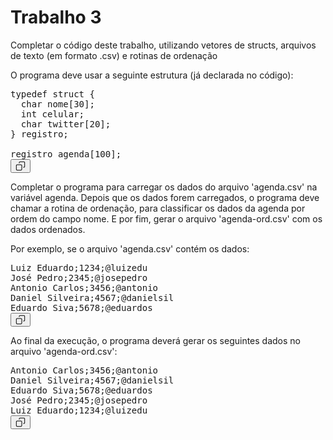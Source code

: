 
<div class="css-s24vha"><h1 data-sourcepos="1:1-1:13">Trabalho 3</h1>
<p data-sourcepos="3:1-3:125">Completar o código deste trabalho, utilizando vetores de structs, arquivos de texto (em formato .csv) e rotinas de ordenação</p>
<p data-sourcepos="5:1-5:68">O programa deve usar a seguinte estrutura (já declarada no código):</p>
<pre data-sourcepos="7:3-15:4"><div class="css-4g8ex7"><div class="css-1ulik5s"><code class="css-1uyekwq" style="font-size: 14px; tab-size: 2; word-break: break-word; white-space: break-spaces; overflow-wrap: anywhere; cursor: text;"><div class="css-a1fbvo"><span class="ͼ2e css-1okvcqf">typedef</span><span class="css-1okvcqf"> </span><span class="ͼ2e css-1okvcqf">struct</span><span class="css-1okvcqf"> </span><span class="ͼ1j css-1okvcqf">{</span></div><div class="css-a1fbvo"><span class="css-1okvcqf">  </span><span class="ͼ2a css-1okvcqf">char</span><span class="css-1okvcqf"> </span><span class="ͼ23 css-1okvcqf">nome</span><span class="ͼ1k css-1okvcqf">[</span><span class="ͼ20 css-1okvcqf">30</span><span class="ͼ1k css-1okvcqf">]</span><span class="css-1okvcqf">;</span></div><div class="css-a1fbvo"><span class="css-1okvcqf">  </span><span class="ͼ2a css-1okvcqf">int</span><span class="css-1okvcqf"> </span><span class="ͼ23 css-1okvcqf">celular</span><span class="css-1okvcqf">;</span></div><div class="css-a1fbvo"><span class="css-1okvcqf">  </span><span class="ͼ2a css-1okvcqf">char</span><span class="css-1okvcqf"> </span><span class="ͼ23 css-1okvcqf">twitter</span><span class="ͼ1k css-1okvcqf">[</span><span class="ͼ20 css-1okvcqf">20</span><span class="ͼ1k css-1okvcqf">]</span><span class="css-1okvcqf">;</span></div><div class="css-a1fbvo"><span class="ͼ1j css-1okvcqf">}</span><span class="css-1okvcqf"> </span><span class="ͼ2a css-1okvcqf">registro</span><span class="css-1okvcqf">;</span></div><div class="css-a1fbvo"><span class="css-1okvcqf"><span class="css-9y6172">&nbsp;</span></span></div><div class="css-a1fbvo"><span class="ͼ2a css-1okvcqf">registro</span><span class="css-1okvcqf"> </span><span class="ͼ1m css-1okvcqf">agenda</span><span class="ͼ1k css-1okvcqf">[</span><span class="ͼ20 css-1okvcqf">100</span><span class="ͼ1k css-1okvcqf">]</span><span class="css-1okvcqf">;</span></div></code><div class="css-end0zc"><div class="css-ggepfv"><div class="css-36v8q4"><button type="button" aria-label="Copy code to clipboard" class="css-1c6n1vh" style="--height: 24px; --width: 24px;"><svg preserveAspectRatio="xMidYMin" width="16" height="16" viewBox="0 0 24 24" fill="currentColor" aria-hidden="true" class="css-492dz9" style="--size: 16px; --rotate: 0deg;"><path fill-rule="evenodd" clip-rule="evenodd" d="M9.05546 2.05546C9.57118 1.53973 10.2707 1.25 11 1.25H20C20.7293 1.25 21.4288 1.53973 21.9445 2.05546C22.4603 2.57118 22.75 3.27065 22.75 4V13C22.75 13.7293 22.4603 14.4288 21.9445 14.9445C21.4288 15.4603 20.7293 15.75 20 15.75H19C18.5858 15.75 18.25 15.4142 18.25 15C18.25 14.5858 18.5858 14.25 19 14.25H20C20.3315 14.25 20.6495 14.1183 20.8839 13.8839C21.1183 13.6495 21.25 13.3315 21.25 13V4C21.25 3.66848 21.1183 3.35054 20.8839 3.11612C20.6495 2.8817 20.3315 2.75 20 2.75H11C10.6685 2.75 10.3505 2.8817 10.1161 3.11612C9.8817 3.35054 9.75 3.66848 9.75 4V5C9.75 5.41421 9.41421 5.75 9 5.75C8.58579 5.75 8.25 5.41421 8.25 5V4C8.25 3.27065 8.53973 2.57118 9.05546 2.05546ZM1.25 11C1.25 9.48122 2.48122 8.25 4 8.25H13C14.5188 8.25 15.75 9.48122 15.75 11V20C15.75 21.5188 14.5188 22.75 13 22.75H4C2.48122 22.75 1.25 21.5188 1.25 20V11ZM4 9.75C3.30964 9.75 2.75 10.3096 2.75 11V20C2.75 20.6904 3.30964 21.25 4 21.25H13C13.6904 21.25 14.25 20.6904 14.25 20V11C14.25 10.3096 13.6904 9.75 13 9.75H4Z"></path></svg></button></div></div></div></div></div></pre>
<p data-sourcepos="17:1-17:301">Completar o programa para carregar os dados do arquivo 'agenda.csv' na variável agenda. Depois que os dados forem carregados, o programa deve chamar a rotina de ordenação, para classificar os dados da agenda por ordem do campo nome. E por fim, gerar o arquivo 'agenda-ord.csv' com os dados ordenados.</p>
<p data-sourcepos="19:1-19:56">Por exemplo, se o arquivo 'agenda.csv' contém os dados:</p>
<pre data-sourcepos="20:1-26:4"><div class="css-4g8ex7"><div class="css-1ulik5s"><code class="css-1uyekwq" style="font-size: 14px; tab-size: 2; word-break: break-word; white-space: break-spaces; overflow-wrap: anywhere; cursor: text;"><div class="css-a1fbvo"><span class="css-1okvcqf">Luiz Eduardo;1234;@luizedu</span></div><div class="css-a1fbvo"><span class="css-1okvcqf">José Pedro;2345;@josepedro</span></div><div class="css-a1fbvo"><span class="css-1okvcqf">Antonio Carlos;3456;@antonio</span></div><div class="css-a1fbvo"><span class="css-1okvcqf">Daniel Silveira;4567;@danielsil</span></div><div class="css-a1fbvo"><span class="css-1okvcqf">Eduardo Siva;5678;@eduardos</span></div></code><div class="css-end0zc"><div class="css-ggepfv"><div class="css-36v8q4"><button type="button" aria-label="Copy code to clipboard" class="css-1c6n1vh" style="--height: 24px; --width: 24px;"><svg preserveAspectRatio="xMidYMin" width="16" height="16" viewBox="0 0 24 24" fill="currentColor" aria-hidden="true" class="css-492dz9" style="--size: 16px; --rotate: 0deg;"><path fill-rule="evenodd" clip-rule="evenodd" d="M9.05546 2.05546C9.57118 1.53973 10.2707 1.25 11 1.25H20C20.7293 1.25 21.4288 1.53973 21.9445 2.05546C22.4603 2.57118 22.75 3.27065 22.75 4V13C22.75 13.7293 22.4603 14.4288 21.9445 14.9445C21.4288 15.4603 20.7293 15.75 20 15.75H19C18.5858 15.75 18.25 15.4142 18.25 15C18.25 14.5858 18.5858 14.25 19 14.25H20C20.3315 14.25 20.6495 14.1183 20.8839 13.8839C21.1183 13.6495 21.25 13.3315 21.25 13V4C21.25 3.66848 21.1183 3.35054 20.8839 3.11612C20.6495 2.8817 20.3315 2.75 20 2.75H11C10.6685 2.75 10.3505 2.8817 10.1161 3.11612C9.8817 3.35054 9.75 3.66848 9.75 4V5C9.75 5.41421 9.41421 5.75 9 5.75C8.58579 5.75 8.25 5.41421 8.25 5V4C8.25 3.27065 8.53973 2.57118 9.05546 2.05546ZM1.25 11C1.25 9.48122 2.48122 8.25 4 8.25H13C14.5188 8.25 15.75 9.48122 15.75 11V20C15.75 21.5188 14.5188 22.75 13 22.75H4C2.48122 22.75 1.25 21.5188 1.25 20V11ZM4 9.75C3.30964 9.75 2.75 10.3096 2.75 11V20C2.75 20.6904 3.30964 21.25 4 21.25H13C13.6904 21.25 14.25 20.6904 14.25 20V11C14.25 10.3096 13.6904 9.75 13 9.75H4Z"></path></svg></button></div></div></div></div></div></pre>
<p data-sourcepos="27:1-27:95">Ao final da execução, o programa deverá gerar os seguintes dados no arquivo 'agenda-ord.csv':</p>
<pre data-sourcepos="28:1-34:4"><div class="css-4g8ex7"><div class="css-1ulik5s"><code class="css-1uyekwq" style="font-size: 14px; tab-size: 2; word-break: break-word; white-space: break-spaces; overflow-wrap: anywhere; cursor: text;"><div class="css-a1fbvo"><span class="css-1okvcqf">Antonio Carlos;3456;@antonio</span></div><div class="css-a1fbvo"><span class="css-1okvcqf">Daniel Silveira;4567;@danielsil</span></div><div class="css-a1fbvo"><span class="css-1okvcqf">Eduardo Siva;5678;@eduardos</span></div><div class="css-a1fbvo"><span class="css-1okvcqf">José Pedro;2345;@josepedro</span></div><div class="css-a1fbvo"><span class="css-1okvcqf">Luiz Eduardo;1234;@luizedu</span></div></code><div class="css-end0zc"><div class="css-ggepfv"><div class="css-36v8q4"><button type="button" aria-label="Copy code to clipboard" class="css-1c6n1vh" style="--height: 24px; --width: 24px;"><svg preserveAspectRatio="xMidYMin" width="16" height="16" viewBox="0 0 24 24" fill="currentColor" aria-hidden="true" class="css-492dz9" style="--size: 16px; --rotate: 0deg;"><path fill-rule="evenodd" clip-rule="evenodd" d="M9.05546 2.05546C9.57118 1.53973 10.2707 1.25 11 1.25H20C20.7293 1.25 21.4288 1.53973 21.9445 2.05546C22.4603 2.57118 22.75 3.27065 22.75 4V13C22.75 13.7293 22.4603 14.4288 21.9445 14.9445C21.4288 15.4603 20.7293 15.75 20 15.75H19C18.5858 15.75 18.25 15.4142 18.25 15C18.25 14.5858 18.5858 14.25 19 14.25H20C20.3315 14.25 20.6495 14.1183 20.8839 13.8839C21.1183 13.6495 21.25 13.3315 21.25 13V4C21.25 3.66848 21.1183 3.35054 20.8839 3.11612C20.6495 2.8817 20.3315 2.75 20 2.75H11C10.6685 2.75 10.3505 2.8817 10.1161 3.11612C9.8817 3.35054 9.75 3.66848 9.75 4V5C9.75 5.41421 9.41421 5.75 9 5.75C8.58579 5.75 8.25 5.41421 8.25 5V4C8.25 3.27065 8.53973 2.57118 9.05546 2.05546ZM1.25 11C1.25 9.48122 2.48122 8.25 4 8.25H13C14.5188 8.25 15.75 9.48122 15.75 11V20C15.75 21.5188 14.5188 22.75 13 22.75H4C2.48122 22.75 1.25 21.5188 1.25 20V11ZM4 9.75C3.30964 9.75 2.75 10.3096 2.75 11V20C2.75 20.6904 3.30964 21.25 4 21.25H13C13.6904 21.25 14.25 20.6904 14.25 20V11C14.25 10.3096 13.6904 9.75 13 9.75H4Z"></path></svg></button></div></div></div></div></div></pre></div>
